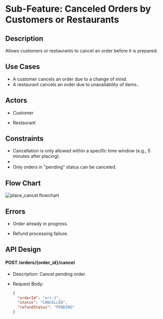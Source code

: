 # Sub-Feature: Canceled Orders by Customers or Restaurants

## Description

Allows customers or restaurants to cancel an order before it is prepared.

## Use Cases

- A customer cancels an order due to a change of mind.
- A restaurant cancels an order due to unavailability of items..

## Actors

- Customer

- Restaurant

## Constraints

- Cancellation is only allowed within a specific time window (e.g., 5 minutes after placing).
-
- Only orders in "pending" status can be canceled.

## Flow Chart

![place_cancel.flowchart]()

## Errors

- Order already in progress.

- Refund processing failure.

## API Design

#### POST /orders/{order_id}/cancel

- Description: Cancel pending order.

- Request Body:
  ```json
  {
  	"orderId": "orr-1",
  	"status": "CANCELLED",
  	"refundStatus": "PENDING"
  }
  ```
